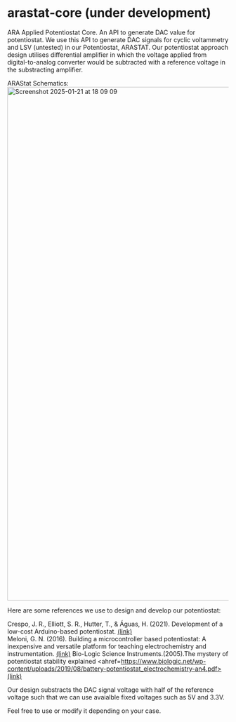 # arastat-core (under development)
ARA Applied Potentiostat Core. An API to generate DAC value for potentiostat. We use this API to generate DAC signals for cyclic voltammetry and LSV (untested) in our Potentiostat, ARASTAT. Our potentiostat approach design utilises differential amplifier in which the voltage applied from digital-to-analog converter would be subtracted with a reference voltage in the substracting amplifier.

ARAStat Schematics:
<img width="1171" alt="Screenshot 2025-01-21 at 18 09 09" src="https://github.com/user-attachments/assets/0607d480-1aae-4664-af6a-07dc5bb2d724" />




Here are some references we use to design and develop our potentiostat:

Crespo, J. R., Elliott, S. R., Hutter, T., & Águas, H. (2021). Development of a low-cost Arduino-based potentiostat. <a href=https://repositories.lib.utexas.edu/server/api/core/bitstreams/3e70ae06-19ce-4752-a574-c1441e6bb971/content>(link)</a><br>
Meloni, G. N. (2016). Building a microcontroller based potentiostat: A inexpensive and versatile platform for teaching electrochemistry and instrumentation. <a href=https://pubs.acs.org/doi/10.1021/acs.jchemed.5b00961>(link)</a>
Bio-Logic Science Instruments.(2005).The mystery of potentiostat stability explained <ahref=https://www.biologic.net/wp-content/uploads/2019/08/battery-potentiostat_electrochemistry-an4.pdf>(link)</a>

Our design substracts the DAC signal voltage with half of the reference voltage such that we can use avaialble fixed voltages such as 5V and 3.3V. 

Feel free to use or modify it depending on your case.
